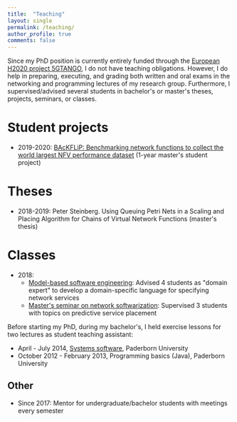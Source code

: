 ```yaml
---
title:  "Teaching"
layout: single
permalink: /teaching/
author_profile: true
comments: false
---
```


Since my PhD position is currently entirely funded through the [European H2020 project 5GTANGO](http://5gtango.eu/), I do not have teaching obligations. However, I do help in preparing, executing, and grading both written and oral exams in the networking and programming lectures of my research group. Furthermore, I supervised/advised several students in bachelor's or master's theses, projects, seminars, or classes.

# Student projects

* 2019-2020: [BAcKFLiP: Benchmarking network functions to collect the world largest NFV performance dataset](https://cs.uni-paderborn.de/cn/teaching/theses-student-projects/student-project-groups-ongoing/backflip/) (1-year master's student project)

# Theses

* 2018-2019: Peter Steinberg. Using Queuing Petri Nets in a Scaling and Placing Algorithm for Chains of Virtual Network Functions (master's thesis)

# Classes

* 2018: 
  * [Model-based software engineering](https://mde-lab-sessions.github.io/running-example-for-lecture/#mbse): Advised 4 students as "domain expert" to develop a domain-specific language for specifying network services
  * [Master's seminar on network softwarization](https://cs.uni-paderborn.de/cn/teaching/courses/prior-terms/ss-2018/pro-seminar-rechnernetze/): Supervised 3 students with topics on predictive service placement

Before starting my PhD, during my bachelor's, I held exercise lessons for two lectures as student teaching assistant:

* April - July 2014, [Systems software](https://cs.uni-paderborn.de/cn/teaching/courses/konzepte-und-methoden-der-systemsoftware/), Paderborn University
* October 2012 - February 2013, Programming basics (Java), Paderborn University

## Other

* Since 2017: Mentor for undergraduate/bachelor students with meetings every semester